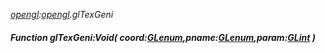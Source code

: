 _[opengl](../../modules/opengl/opengl-module.md):[opengl](../../modules/opengl/opengl-module.md).glTexGeni_
##### Function glTexGeni:Void( coord:[GLenum](../../modules/opengl/opengl-glenum.md),pname:[GLenum](../../modules/opengl/opengl-glenum.md),param:[GLint](../../modules/opengl/opengl-glint.md) )
